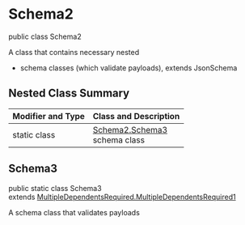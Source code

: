 # Schema2
public class Schema2

A class that contains necessary nested
- schema classes (which validate payloads), extends JsonSchema

## Nested Class Summary
| Modifier and Type | Class and Description |
| ----------------- | ---------------------- |
| static class | [Schema2.Schema3](#schema3)<br> schema class |

## Schema3
public static class Schema3<br>
extends [MultipleDependentsRequired.MultipleDependentsRequired1](../../../../../../../../components/schemas/MultipleDependentsRequired.md#multipledependentsrequired1)

A schema class that validates payloads
